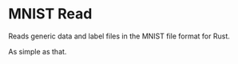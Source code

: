 # MNIST Read
Reads generic data and label files in the MNIST file format for Rust.

As simple as that.
